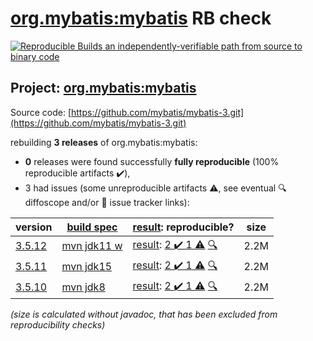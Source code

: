 [org.mybatis:mybatis](https://central.sonatype.com/artifact/org.mybatis/mybatis/3.5.12/versions) RB check
=======

[![Reproducible Builds](https://reproducible-builds.org/images/logos/rb.svg) an independently-verifiable path from source to binary code](https://reproducible-builds.org/)

## Project: [org.mybatis:mybatis](https://central.sonatype.com/artifact/org.mybatis/mybatis/3.5.12/versions)

Source code: [https://github.com/mybatis/mybatis-3.git](https://github.com/mybatis/mybatis-3.git)

rebuilding **3 releases** of org.mybatis:mybatis:
- **0** releases were found successfully **fully reproducible** (100% reproducible artifacts :heavy_check_mark:),
- 3 had issues (some unreproducible artifacts :warning:, see eventual :mag: diffoscope and/or :memo: issue tracker links):

| version | [build spec](/BUILDSPEC.md) | [result](https://reproducible-builds.org/docs/jvm/): reproducible? | size |
| -- | --------- | ------ | -- |
| [3.5.12](https://central.sonatype.com/artifact/org.mybatis/mybatis/3.5.12/pom) | [mvn jdk11 w](mybatis-3.5.12.buildspec) | [result](mybatis-3.5.12.buildinfo): [2 :heavy_check_mark:  1 :warning:](mybatis-3.5.12.buildcompare) [:mag:](mybatis-3.5.12.diffoscope) | 2.2M |
| [3.5.11](https://central.sonatype.com/artifact/org.mybatis/mybatis/3.5.11/pom) | [mvn jdk15](mybatis-3.5.11.buildspec) | [result](mybatis-3.5.11.buildinfo): [2 :heavy_check_mark:  1 :warning:](mybatis-3.5.11.buildcompare) [:mag:](mybatis-3.5.11.diffoscope) | 2.2M |
| [3.5.10](https://central.sonatype.com/artifact/org.mybatis/mybatis/3.5.10/pom) | [mvn jdk8](mybatis-3.5.10.buildspec) | [result](mybatis-3.5.10.buildinfo): [2 :heavy_check_mark:  1 :warning:](mybatis-3.5.10.buildcompare) [:mag:](mybatis-3.5.10.diffoscope) | 2.2M |

<i>(size is calculated without javadoc, that has been excluded from reproducibility checks)</i>
